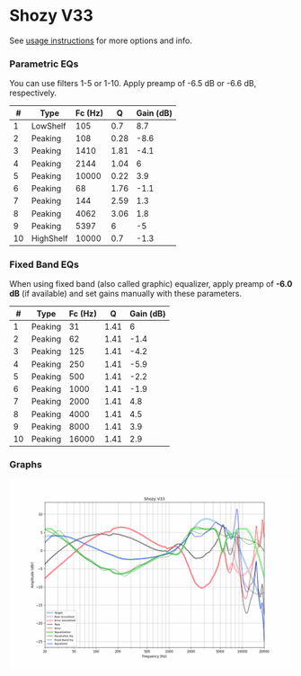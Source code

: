 # Shozy V33
See [usage instructions](https://github.com/jaakkopasanen/AutoEq#usage) for more options and info.

### Parametric EQs
You can use filters 1-5 or 1-10. Apply preamp of -6.5 dB or -6.6 dB, respectively.

|   # | Type      |   Fc (Hz) |    Q |   Gain (dB) |
|-----|-----------|-----------|------|-------------|
|   1 | LowShelf  |       105 | 0.7  |         8.7 |
|   2 | Peaking   |       108 | 0.28 |        -8.6 |
|   3 | Peaking   |      1410 | 1.81 |        -4.1 |
|   4 | Peaking   |      2144 | 1.04 |         6   |
|   5 | Peaking   |     10000 | 0.22 |         3.9 |
|   6 | Peaking   |        68 | 1.76 |        -1.1 |
|   7 | Peaking   |       144 | 2.59 |         1.3 |
|   8 | Peaking   |      4062 | 3.06 |         1.8 |
|   9 | Peaking   |      5397 | 6    |        -5   |
|  10 | HighShelf |     10000 | 0.7  |        -1.3 |

### Fixed Band EQs
When using fixed band (also called graphic) equalizer, apply preamp of **-6.0 dB** (if available) and set gains manually with these parameters.

|   # | Type    |   Fc (Hz) |    Q |   Gain (dB) |
|-----|---------|-----------|------|-------------|
|   1 | Peaking |        31 | 1.41 |         6   |
|   2 | Peaking |        62 | 1.41 |        -1.4 |
|   3 | Peaking |       125 | 1.41 |        -4.2 |
|   4 | Peaking |       250 | 1.41 |        -5.9 |
|   5 | Peaking |       500 | 1.41 |        -2.2 |
|   6 | Peaking |      1000 | 1.41 |        -1.9 |
|   7 | Peaking |      2000 | 1.41 |         4.8 |
|   8 | Peaking |      4000 | 1.41 |         4.5 |
|   9 | Peaking |      8000 | 1.41 |         3.9 |
|  10 | Peaking |     16000 | 1.41 |         2.9 |

### Graphs
![](./Shozy%20V33.png)
